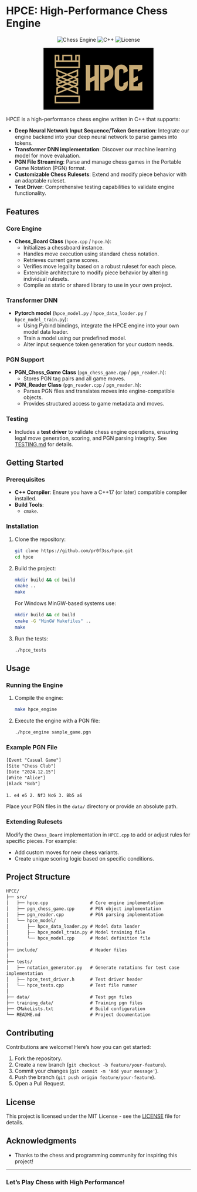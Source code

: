 # HPCE: High-Performance Chess Engine

<p align="center">
  <img src="https://img.shields.io/badge/chess-engine-brightgreen" alt="Chess Engine"/>
  <img src="https://img.shields.io/badge/language-C%2B%2B-blue" alt="C++"/>
  <img src="https://img.shields.io/badge/license-MIT-lightgrey" alt="License"/>
</p>

<p align="center">
  <img src="hpce_logo.png" alt="HPCE Logo" width="300"/>
</p>

HPCE is a high-performance chess engine written in C++ that supports:

- **Deep Neural Network Input Sequence/Token Generation**: Integrate our engine backend into your deep neural network to parse games into tokens.
- **Transformer DNN implementation**: Discover our machine learning model for move evaluation.
- **PGN File Streaming**: Parse and manage chess games in the Portable Game Notation (PGN) format.
- **Customizable Chess Rulesets**: Extend and modify piece behavior with an adaptable ruleset.
- **Test Driver**: Comprehensive testing capabilities to validate engine functionality.

## Features

### Core Engine
- **Chess_Board Class** (`hpce.cpp` / `hpce.h`):
  - Initializes a chessboard instance.
  - Handles move execution using standard chess notation.
  - Retrieves current game scores.
  - Verifies move legality based on a robust ruleset for each piece.
  - Extensible architecture to modify piece behavior by altering individual rulesets.
  - Compile as static or shared library to use in your own project.

### Transformer DNN
- **Pytorch model** (`hpce_model.py` / `hpce_data_loader.py` / `hpce_model_train.py`):
  - Using Pybind bindings, integrate the HPCE engine into your own model data loader.
  - Train a model using our predefined model.
  - Alter input sequence token generation for your custom needs.

### PGN Support
- **PGN_Chess_Game Class** (`pgn_chess_game.cpp` / `pgn_reader.h`):
  - Stores PGN tag pairs and all game moves.
- **PGN_Reader Class** (`pgn_reader.cpp` / `pgn_reader.h`):
  - Parses PGN files and translates moves into engine-compatible objects.
  - Provides structured access to game metadata and moves.

### Testing
- Includes a **test driver** to validate chess engine operations, ensuring legal move generation, scoring, and PGN parsing integrity. See [TESTING.md](./TESTING.md) for details.

## Getting Started

### Prerequisites

- **C++ Compiler**: Ensure you have a C++17 (or later) compatible compiler installed.
- **Build Tools**: 
  - `cmake`.

### Installation

1. Clone the repository:
   ```bash
   git clone https://github.com/pr0f3ss/hpce.git
   cd hpce
   ```

2. Build the project:
   ```bash
   mkdir build && cd build
   cmake ..
   make
   ```

   For Windows MinGW-based systems use:
      ```bash
   mkdir build && cd build
   cmake -G "MinGW Makefiles" ..
   make
   ```

3. Run the tests:
   ```bash
   ./hpce_tests
   ```

## Usage

### Running the Engine

1. Compile the engine:
   ```bash
   make hpce_engine
   ```

2. Execute the engine with a PGN file:
   ```bash
   ./hpce_engine sample_game.pgn
   ```

### Example PGN File
```pgn
[Event "Casual Game"]
[Site "Chess Club"]
[Date "2024.12.15"]
[White "Alice"]
[Black "Bob"]

1. e4 e5 2. Nf3 Nc6 3. Bb5 a6
```

Place your PGN files in the `data/` directory or provide an absolute path.

### Extending Rulesets
Modify the `Chess_Board` implementation in `HPCE.cpp` to add or adjust rules for specific pieces. For example:
- Add custom moves for new chess variants.
- Create unique scoring logic based on specific conditions.

## Project Structure

```
HPCE/
├── src/
│   ├── hpce.cpp                # Core engine implementation
│   ├── pgn_chess_game.cpp      # PGN object implementation
│   ├── pgn_reader.cpp          # PGN parsing implementation
│   └── hpce_model/
│       ├── hpce_data_loader.py # Model data loader
│       ├── hpce_model_train.py # Model training file
│       └── hpce_model.cpp      # Model definition file
│
├── include/                    # Header files
│
├── tests/
│   ├── notation_generator.py   # Generate notations for test case implementation
│   ├── hpce_test_driver.h      # Test driver header
│   └── hpce_tests.cpp          # Test file runner
│
├── data/                       # Test pgn files
├── training_data/              # Training pgn files
├── CMakeLists.txt              # Build configuration
└── README.md                   # Project documentation
```

## Contributing

Contributions are welcome! Here’s how you can get started:

1. Fork the repository.
2. Create a new branch (`git checkout -b feature/your-feature`).
3. Commit your changes (`git commit -m 'Add your message'`).
4. Push the branch (`git push origin feature/your-feature`).
5. Open a Pull Request.

## License

This project is licensed under the MIT License - see the [LICENSE](LICENSE) file for details.

## Acknowledgments

- Thanks to the chess and programming community for inspiring this project!

---

### Let’s Play Chess with High Performance!

